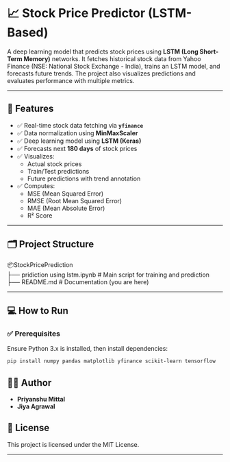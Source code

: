 # 📈 Stock Price Predictor (LSTM-Based)

A deep learning model that predicts stock prices using **LSTM (Long Short-Term Memory)** networks. It fetches historical stock data from Yahoo Finance (NSE: National Stock Exchange - India), trains an LSTM model, and forecasts future trends. The project also visualizes predictions and evaluates performance with multiple metrics.

---

## 🚀 Features

- ✅ Real-time stock data fetching via **`yfinance`**
- ✅ Data normalization using **MinMaxScaler**
- ✅ Deep learning model using **LSTM (Keras)**
- ✅ Forecasts next **180 days** of stock prices
- ✅ Visualizes:
  - Actual stock prices
  - Train/Test predictions
  - Future predictions with trend annotation
- ✅ Computes:
  - MSE (Mean Squared Error)
  - RMSE (Root Mean Squared Error)
  - MAE (Mean Absolute Error)
  - R² Score

---

## 🗂️ Project Structure

📦StockPricePrediction  
├── pridiction using lstm.ipynb # Main script for training and prediction  
├── README.md # Documentation (you are here)  


---

## 💻 How to Run

### ✅ Prerequisites

Ensure Python 3.x is installed, then install dependencies:

```bash
pip install numpy pandas matplotlib yfinance scikit-learn tensorflow
```

## 🧑‍💻 Author

* **Priyanshu Mittal**
* **Jiya Agrawal**

## 📜 License

This project is licensed under the MIT License.

---
